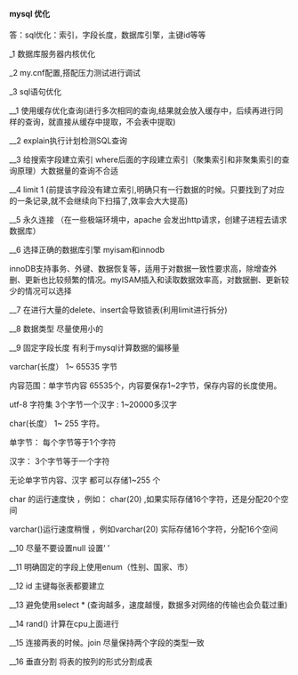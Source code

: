 #### mysql 优化

答：sql优化：索引，字段长度，数据库引擎，主键id等等



_1 数据库服务器内核优化

_2 my.cnf配置,搭配压力测试进行调试

_3 sql语句优化

__1 使用缓存优化查询(进行多次相同的查询,结果就会放入缓存中，后续再进行同样的查询，就直接从缓存中提取，不会表中提取)

__2 explain执行计划检测SQL查询

__3 给搜索字段建立索引 where后面的字段建立索引（聚集索引和非聚集索引的查询原理）大数据量的查询不合适

__4 limit 1 (前提该字段没有建立索引,明确只有一行数据的时候。只要找到了对应的一条记录,就不会继续向下扫描了,效率会大大提高)

__5 永久连接 （在一些极端环境中，apache 会发出http请求，创建子进程去请求数据库）

__6 选择正确的数据库引擎 myisam和innodb

innoDB支持事务、外键、数据恢复等，适用于对数据一致性要求高，除增查外删、更新也比较频繁的情况。myISAM插入和读取数据效率高，对数据删、更新较少的情况可以选择

__7 在进行大量的delete、insert会导致锁表(利用limit进行拆分)

__8 数据类型 尽量使用小的

__9 固定字段长度 有利于mysql计算数据的偏移量

varchar(长度） 1~ 65535 字节

内容范围：单字节内容 65535个，内容要保存1~2字节，保存内容的长度使用。

utf-8 字符集 3个字节一个汉字 : 1~20000多汉字

char(长度） 1~ 255 字符。

单字节： 每个字节等于1个字符

汉字： 3个字节等于一个字符

无论单字节内容、汉字 都可以存储1~255 个

char 的运行速度快 ，例如： char(20) ,如果实际存储16个字符，还是分配20个空间

varchar()运行速度稍慢 ，例如varchar(20) 实际存储16个字符，分配16个空间

__10 尽量不要设置null 设置‘ ’

__11 明确固定的字段上使用enum（性别、国家、市）

__12 id 主键每张表都要建立

__13 避免使用select * (查询越多，速度越慢，数据多对网络的传输也会负载过重)

__14 rand() 计算在cpu上面进行

__15 连接两表的时候。join 尽量保持两个字段的类型一致

__16 垂直分割 将表的按列的形式分割成表